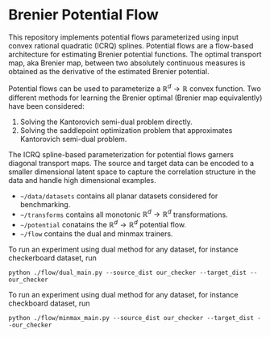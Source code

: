 # Brenier Potential Flow

This repository implements potential flows parameterized using input convex rational quadratic (ICRQ) splines. Potential flows are a flow-based architecture for estimating Brenier potential functions. The optimal transport map, aka Brenier map, between two absolutely continuous measures is obtained as the derivative of the estimated Brenier potential.

Potential flows can be used to parameterize a $\mathbb{R}^d \to \mathbb{R}$ convex function. Two different methods for learning the Brenier optimal (Brenier map equivalently) have been considered:

1. Solving the Kantorovich semi-dual problem directly.
2. Solving the saddlepoint optimization problem that approximates Kantorovich semi-dual problem.

The ICRQ spline-based parameterization for potential flows garners diagonal transport maps. The source and target data can be encoded to a smaller dimensional latent space to capture the correlation structure in the data and handle high dimensional examples.

* `~/data/datasets` contains all planar datasets considered for benchmarking.
* `~/transforms` contains all monotonic $\mathbb{R}^d \to \mathbb{R}^d$ transformations.
* `~/potential` conatains the $\mathbb{R}^d \to \mathbb{R}^d$ potential flow.
* `~/flow` contains the dual and minmax trainers.

To run an experiment using dual method for any dataset, for instance checkerboard dataset, run
```
python ./flow/dual_main.py --source_dist our_checker --target_dist --our_checker 
```


To run an experiment using dual method for any dataset, for instance checkboard dataset, run
```
python ./flow/minmax_main.py --source_dist our_checker --target_dist --our_checker 
```
